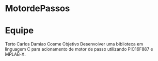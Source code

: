 # MotordePassos 
# Equipe
Terto
Carlos
Damiao
Cosme
Objetivo
Desenvolver uma biblioteca em linguagem C para acionamento de motor de passo utilizando PIC16F887 e MPLAB-X.

